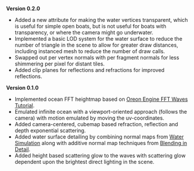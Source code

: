 **Version 0.2.0**
* Added a new attribute for making the water vertices transparent, which is useful for simple open boats, but is not useful for boats with transparency, or where the camera might go underwater.
* Implemented a basic LOD system for the water surface to reduce the number of triangle in the scene to allow for greater draw distances, including instanced mesh to reduce the number of draw calls.
* Swapped out per vertex normals with per fragment normals for less shimmering per pixel for distant tiles.
* Added clip planes for reflections and refractions for improved reflections.

**Version 0.1.0**
* Implemented ocean FFT heightmap based on [Oreon Engine FFT Waves Tutorial](https://youtu.be/B3YOLg0sA2g).
* Emulated infinite ocean with a viewport-oriented approach (follows the camera) with motion emulated by moving the uv-coordinates.
* Added camera-centered, cubemap based refraction, reflection and depth exponential scattering.
* Added water surface detailing by combining normal maps from [Water Simulation](https://watersimulation.tumblr.com/post/115928250077/scrolling-normal-maps) along with additive normal map techniques from [Blending in Detail](https://blog.selfshadow.com/publications/blending-in-detail/).
* Added height based scattering glow to the waves with scattering glow dependent upon the brightest direct lighting in the scene.
